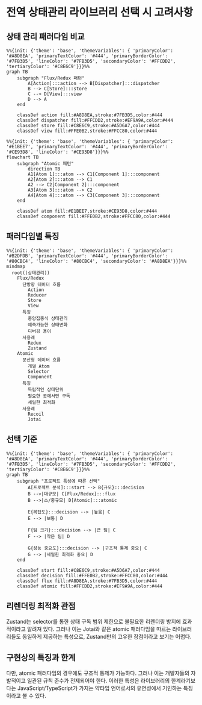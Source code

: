 # 전역 상태관리 라이브러리 선택 시 고려사항

## 상태 관리 패러다임 비교

```mermaid
%%{init: {'theme': 'base', 'themeVariables': { 'primaryColor': '#A8D8EA', 'primaryTextColor': '#444', 'primaryBorderColor': '#7FB3D5', 'lineColor': '#7FB3D5', 'secondaryColor': '#FFCDD2', 'tertiaryColor': '#C8E6C9'}}}%%
graph TB
    subgraph "Flux/Redux 패턴"
        A[Action]:::action --> B[Dispatcher]:::dispatcher
        B --> C[Store]:::store
        C --> D[View]:::view
        D --> A
    end

    classDef action fill:#A8D8EA,stroke:#7FB3D5,color:#444
    classDef dispatcher fill:#FFCDD2,stroke:#EF9A9A,color:#444
    classDef store fill:#C8E6C9,stroke:#A5D6A7,color:#444
    classDef view fill:#FFE0B2,stroke:#FFCC80,color:#444
```

```mermaid
%%{init: {'theme': 'base', 'themeVariables': { 'primaryColor': '#E1BEE7', 'primaryTextColor': '#444', 'primaryBorderColor': '#CE93D8', 'lineColor': '#CE93D8'}}}%%
flowchart TB
    subgraph "Atomic 패턴"
        direction TB
        A1[Atom 1]:::atom --> C1[Component 1]:::component
        A2[Atom 2]:::atom --> C1
        A2 --> C2[Component 2]:::component
        A3[Atom 3]:::atom --> C2
        A4[Atom 4]:::atom --> C3[Component 3]:::component
    end

    classDef atom fill:#E1BEE7,stroke:#CE93D8,color:#444
    classDef component fill:#FFE0B2,stroke:#FFCC80,color:#444
```

## 패러다임별 특징

```mermaid
%%{init: {'theme': 'base', 'themeVariables': { 'primaryColor': '#B2DFDB', 'primaryTextColor': '#444', 'primaryBorderColor': '#80CBC4', 'lineColor': '#80CBC4', 'secondaryColor': '#A8D8EA'}}}%%
mindmap
  root((상태관리))
    Flux/Redux
      단방향 데이터 흐름
        Action
        Reducer
        Store
        View
      특징
        중앙집중식 상태관리
        예측가능한 상태변화
        디버깅 용이
      사용례
        Redux
        Zustand
    Atomic
      분산형 데이터 흐름
        개별 Atom
        Selector
        Component
      특징
        독립적인 상태단위
        필요한 곳에서만 구독
        세밀한 최적화
      사용례
        Recoil
        Jotai
```

## 선택 기준

```mermaid
%%{init: {'theme': 'base', 'themeVariables': { 'primaryColor': '#A8D8EA', 'primaryTextColor': '#444', 'primaryBorderColor': '#7FB3D5', 'lineColor': '#7FB3D5', 'secondaryColor': '#FFCDD2', 'tertiaryColor': '#C8E6C9'}}}%%
graph TB
    subgraph "프로젝트 특성에 따른 선택"
        A[프로젝트 분석]:::start --> B{규모}:::decision
        B -->|대규모| C[Flux/Redux]:::flux
        B -->|소/중규모| D[Atomic]:::atomic

        E{복잡도}:::decision --> |높음| C
        E --> |보통| D

        F{팀 크기}:::decision --> |큰 팀| C
        F --> |작은 팀| D

        G{성능 중요도}:::decision --> |구조적 통제 중요| C
        G --> |세밀한 최적화 중요| D
    end

    classDef start fill:#C8E6C9,stroke:#A5D6A7,color:#444
    classDef decision fill:#FFE0B2,stroke:#FFCC80,color:#444
    classDef flux fill:#A8D8EA,stroke:#7FB3D5,color:#444
    classDef atomic fill:#FFCDD2,stroke:#EF9A9A,color:#444
```

## 리렌더링 최적화 관점

Zustand는 selector를 통한 상태 구독 범위 제한으로 불필요한 리렌더링 방지에 효과적이라고 알려져 있다. 그러나 이는 Jotai와 같은 atomic 패러다임을 따르는 라이브러리들도 동일하게 제공하는 특성으로, Zustand만의 고유한 장점이라고 보기는 어렵다.

## 구현상의 특징과 한계

다만, atomic 패러다임의 경우에도 구조적 통제가 가능하다. 그러나 이는 개발자들의 자발적이고 일관된 규칙 준수가 전제되어야 한다. 이러한 특성은 라이브러리의 한계라기보다는 JavaScript/TypeScript가 가지는 약타입 언어로서의 유연성에서 기인하는 특징이라고 볼 수 있다.
